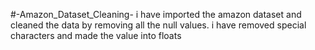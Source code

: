 #-Amazon_Dataset_Cleaning-
i have imported the amazon dataset and cleaned the data by removing all the null values.
i have removed special characters and made the value into floats
